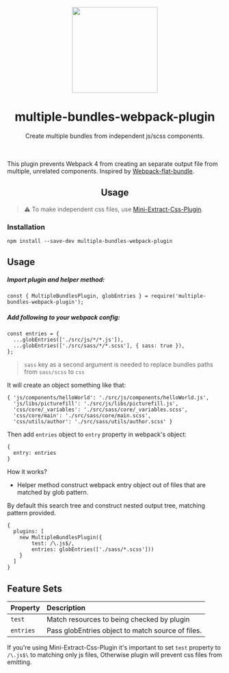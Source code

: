 
<div align="center">
  <a href="https://github.com/webpack/webpack">
    <img width="200" height="200"
      src="https://webpack.js.org/assets/icon-square-big.svg">
  </a>
  <h1>multiple-bundles-webpack-plugin</h1>
  <p>Create multiple bundles from independent js/scss components.</p>
</div>

  <br><br>
This plugin prevents Webpack 4 from creating an separate output file from multiple, unrelated components.
Inspired by [Webpack-flat-bundle](https://github.com/xolir/webpack-flat-bundle/tree/master/plugin).

  <h2 align="center">Usage</h2>

> :warning: To make independent css files, use [Mini-Extract-Css-Plugin](https://github.com/webpack-contrib/mini-css-extract-plugin).


### Installation

```
npm install --save-dev multiple-bundles-webpack-plugin
```

## Usage

##### Import plugin and helper method:
```
const { MultipleBundlesPlugin, globEntries } = require('multiple-bundles-webpack-plugin');

```

##### Add following to your webpack config:
```
const entries = {
  ...globEntries(['./src/js/*/*.js']),
  ...globEntries(['./src/sass/*/*.scss'], { sass: true }),
};
```

> `sass` key as a second argument is needed to replace bundles paths from `sass/scss` to `css`

It will create an object something like that:
```
{ 'js/components/helloWorld': './src/js/components/helloWorld.js',
  'js/libs/picturefill': './src/js/libs/picturefill.js',
  'css/core/_variables': './src/sass/core/_variables.scss',
  'css/core/main': './src/sass/core/main.scss',
  'css/utils/author': './src/sass/utils/author.scss' }
```

Then add `entries` object to `entry` property in webpack's object:
```
{
  entry: entries
}
```

How it works?

* Helper method construct webpack entry object out of files that are matched by glob pattern.

By default this search tree and construct nested output tree, matching pattern provided.

```
{
  plugins: [
    new MultipleBundlesPlugin({
        test: /\.js$/,
        entries: globEntries(['./sass/*.scss']))
    }
  ]
}
```

## Feature Sets

| Property | Description |
|:---|:---|
| `test`   | Match resources to being checked by plugin |
| `entries`      | Pass globEntries object to match source of files. |

If you're using Mini-Extract-Css-Plugin it's important to set `test` property to `/\.js$\` to matching only js files,
Otherwise plugin will prevent css files from emitting.
